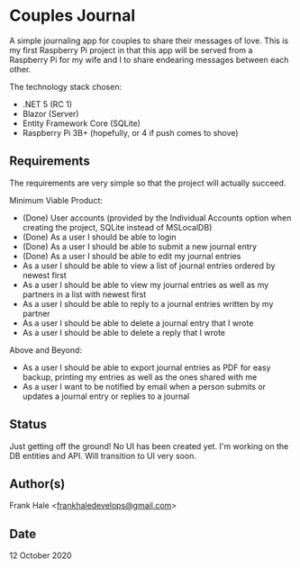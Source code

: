# Couples Journal

A simple journaling app for couples to share their messages of love. This is my first Raspberry Pi project in that
this app will be served from a Raspberry Pi for my wife and I to share endearing messages between each other.

The technology stack chosen:

- .NET 5 (RC 1)
- Blazor (Server)
- Entity Framework Core (SQLite)
- Raspberry Pi 3B+ (hopefully, or 4 if push comes to shove)

## Requirements

The requirements are very simple so that the project will actually succeed.

Minimum Viable Product:

- (Done) User accounts (provided by the Individual Accounts option when creating the project, SQLite instead of MSLocalDB)
- (Done) As a user I should be able to login
- (Done) As a user I should be able to submit a new journal entry
- (Done) As a user I should be able to edit my journal entries
- As a user I should be able to view a list of journal entries ordered by newest first
- As a user I should be able to view my journal entries as well as my partners in a list with newest first
- As a user I should be able to reply to a journal entries written by my partner
- As a user I should be able to delete a journal entry that I wrote
- As a user I should be able to delete a reply that I wrote

Above and Beyond:

- As a user I should be able to export journal entries as PDF for easy backup, printing my entries as well as the ones shared with me
- As a user I want to be notified by email when a person submits or updates a journal entry or replies to a journal

## Status

Just getting off the ground! No UI has been created yet. I'm working on the DB entities and API. Will transition to UI very
soon.

## Author(s)

Frank Hale &lt;frankhaledevelops@gmail.com&gt;

## Date

12 October 2020
